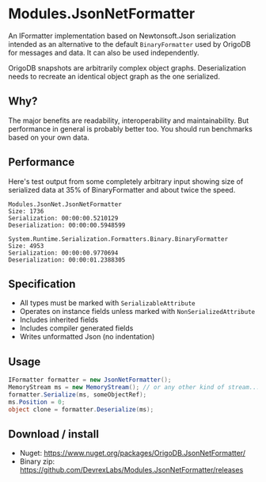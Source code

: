 Modules.JsonNetFormatter
=====================
An IFormatter implementation based on Newtonsoft.Json serialization intended as an alternative to the default `BinaryFormatter` used by OrigoDB for messages and data. It can also be used independently.

OrigoDB snapshots are arbitrarily complex object graphs. Deserialization needs to recreate an identical object graph as the one serialized.

## Why?
The major benefits are readability, interoperability and maintainability. But performance in general is probably better too. You should run benchmarks based on your own data.

## Performance
Here's test output from some completely arbitrary input showing size of serialized data at 35% of BinaryFormatter and about twice the speed.
```
Modules.JsonNet.JsonNetFormatter
Size: 1736
Serialization: 00:00:00.5210129
Deserialization: 00:00:00.5948599

System.Runtime.Serialization.Formatters.Binary.BinaryFormatter
Size: 4953
Serialization: 00:00:00.9770694
Deserialization: 00:00:01.2388305
```

## Specification
* All types must be marked with `SerializableAttribute`
* Operates on instance fields unless marked with `NonSerializedAttribute`
* Includes inherited fields
* Includes compiler generated fields
* Writes unformatted Json (no indentation)

## Usage

```csharp
IFormatter formatter = new JsonNetFormatter();
MemoryStream ms = new MemoryStream(); // or any other kind of stream...
formatter.Serialize(ms, someObjectRef);
ms.Position = 0;
object clone = formatter.Deserialize(ms);
```
## Download / install
* Nuget: https://www.nuget.org/packages/OrigoDB.JsonNetFormatter/
* Binary zip: https://github.com/DevrexLabs/Modules.JsonNetFormatter/releases
